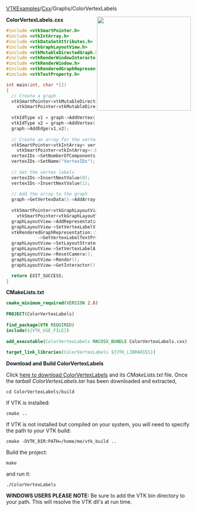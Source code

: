 [VTKExamples](/home/)/[Cxx](/Cxx)/Graphs/ColorVertexLabels

<img align="right" src="https://github.com/lorensen/VTKExamples/blob/gh-pages/Testing/Baseline/Graphs/TestColorVertexLabels.png?raw=true" width="256" />

**ColorVertexLabels.cxx**
```c++
#include <vtkSmartPointer.h>
#include <vtkIntArray.h>
#include <vtkDataSetAttributes.h>
#include <vtkGraphLayoutView.h>
#include <vtkMutableDirectedGraph.h>
#include <vtkRenderWindowInteractor.h>
#include <vtkRenderWindow.h>
#include <vtkRenderedGraphRepresentation.h>
#include <vtkTextProperty.h>

int main(int, char *[])
{
  // Create a graph
  vtkSmartPointer<vtkMutableDirectedGraph> graph =
    vtkSmartPointer<vtkMutableDirectedGraph>::New();
 
  vtkIdType v1 = graph->AddVertex();
  vtkIdType v2 = graph->AddVertex();
  graph->AddEdge(v1,v2);
  
  // Create an array for the vertex labels
  vtkSmartPointer<vtkIntArray> vertexIDs =
    vtkSmartPointer<vtkIntArray>::New();
  vertexIDs->SetNumberOfComponents(1);
  vertexIDs->SetName("VertexIDs");
 
  // Set the vertex labels
  vertexIDs->InsertNextValue(0);
  vertexIDs->InsertNextValue(1);
  
  // Add the array to the graph
  graph->GetVertexData()->AddArray(vertexIDs);
  
  vtkSmartPointer<vtkGraphLayoutView> graphLayoutView =
    vtkSmartPointer<vtkGraphLayoutView>::New();
  graphLayoutView->AddRepresentationFromInput(graph);
  graphLayoutView->SetVertexLabelVisibility(true);
  vtkRenderedGraphRepresentation::SafeDownCast(graphLayoutView->GetRepresentation())
            ->GetVertexLabelTextProperty()->SetColor(1,0,0);
  graphLayoutView->SetLayoutStrategyToSimple2D();
  graphLayoutView->SetVertexLabelArrayName("VertexIDs");
  graphLayoutView->ResetCamera();
  graphLayoutView->Render();
  graphLayoutView->GetInteractor()->Start();

  return EXIT_SUCCESS;
}
```
**CMakeLists.txt**
```cmake
cmake_minimum_required(VERSION 2.8)
 
PROJECT(ColorVertexLabels)
 
find_package(VTK REQUIRED)
include(${VTK_USE_FILE})
 
add_executable(ColorVertexLabels MACOSX_BUNDLE ColorVertexLabels.cxx)
 
target_link_libraries(ColorVertexLabels ${VTK_LIBRARIES})
```

**Download and Build ColorVertexLabels**

Click [here to download ColorVertexLabels](https://github.com/lorensen/VTKWikiExamplesTarballs/raw/master/ColorVertexLabels.tar) and its *CMakeLists.txt* file.
Once the *tarball ColorVertexLabels.tar* has been downloaded and extracted,
```
cd ColorVertexLabels/build 
```
If VTK is installed:
```
cmake ..
```
If VTK is not installed but compiled on your system, you will need to specify the path to your VTK build:
```
cmake -DVTK_DIR:PATH=/home/me/vtk_build ..
```
Build the project:
```
make
```
and run it:
```
./ColorVertexLabels
```
**WINDOWS USERS PLEASE NOTE:** Be sure to add the VTK bin directory to your path. This will resolve the VTK dll's at run time.

